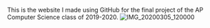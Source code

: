 

This is the website I made using GitHub for the final project of the AP Computer Science class of 2019-2020. 
![IMG_20200305_120000](https://user-images.githubusercontent.com/66524596/83958952-b4ef1a80-a845-11ea-8afc-82d1e0a95a77.jpg)
